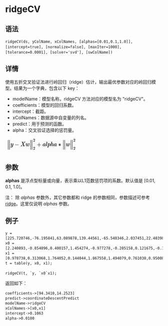 # ridgeCV

## 语法

`ridgeCV(ds, yColName, xColNames, [alphas=[0.01,0.1,1.0]], [intercept=true],
[normalize=false], [maxIter=1000], [tolerance=0.0001], [solver='svd'],
[swColName])`

## 详情

使用五折交叉验证法进行岭回归（ridge）估计，输出最优参数对应的岭回归模型。结果为一个字典，包含以下 key：

* modelName：模型名称，ridgeCV 方法对应的模型名为 "ridgeCV"。
* coefficients：模型的回归系数。
* intercept：截距。
* xColNames：数据源中自变量的列名。
* predict：用于预测的函数。
* alpha：交叉验证选择的惩罚量。

![](../../images/ridge.png)

## 参数

**alphas** 是浮点型标量或向量，表示乘以L1范数惩罚项的系数。默认值是 [0.01, 0.1, 1.0]。

注： 除 *alphas* 参数外，其它参数都和 ridge 的参数相同，参数描述可参考 [ridge](ridge.html)。这里仅说明 *alphas* 参数。

## 例子

```
y = [225.720746,-76.195841,63.089878,139.44561,-65.548346,2.037451,22.403987,-0.678415,37.884102,37.308288]
x0 = [2.240893,-0.854096,0.400157,1.454274,-0.977278,-0.205158,0.121675,-0.151357,0.333674,0.410599]
x1 = [0.978738,0.313068,1.764052,0.144044,1.867558,1.494079,0.761038,0.950088,0.443863,-0.103219]
t = table(y, x0, x1);

ridgeCV(t, `y, `x0`x1);
```

返回如下：

```
coefficients->[94.3410,14.2523]
predict->coordinateDescentPredict
modelName->ridgeCV
xColNames->[x0,x1]
intercept->0.1063
alpha->0.0100
```

